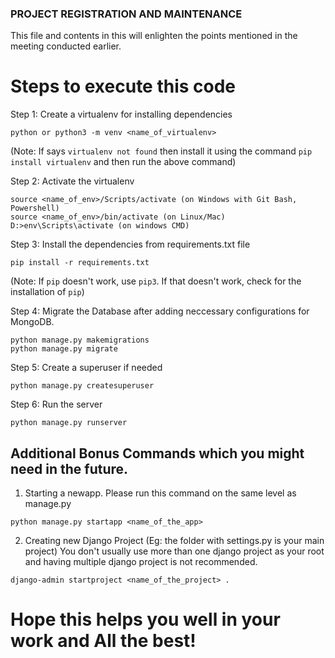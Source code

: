 ### PROJECT REGISTRATION AND MAINTENANCE

This file and contents in this will enlighten the points mentioned in the meeting conducted earlier.

# Steps to execute this code

Step 1: Create a virtualenv for installing dependencies

```
python or python3 -m venv <name_of_virtualenv>
```

(Note: If says `virtualenv not found` then install it using the command `pip install virtualenv` and then run the above command)

Step 2: Activate the virtualenv

```
source <name_of_env>/Scripts/activate (on Windows with Git Bash, Powershell)
source <name_of_env>/bin/activate (on Linux/Mac)
D:>env\Scripts\activate (on windows CMD)
```

Step 3: Install the dependencies from requirements.txt file

```
pip install -r requirements.txt
```

(Note: If `pip` doesn't work, use `pip3`. If that doesn't work, check for the installation of `pip`)

Step 4: Migrate the Database after adding neccessary configurations for MongoDB.

```
python manage.py makemigrations
python manage.py migrate
```

Step 5: Create a superuser if needed

```
python manage.py createsuperuser
```

Step 6: Run the server

```
python manage.py runserver
```

## Additional Bonus Commands which you might need in the future.

1. Starting a newapp. Please run this command on the same level as manage.py

```
python manage.py startapp <name_of_the_app>
```

2. Creating new Django Project (Eg: the folder with settings.py is your main project) You don't usually use more than one django project as your root and having multiple django project is not recommended.

```
django-admin startproject <name_of_the_project> .
```

# Hope this helps you well in your work and All the best!
